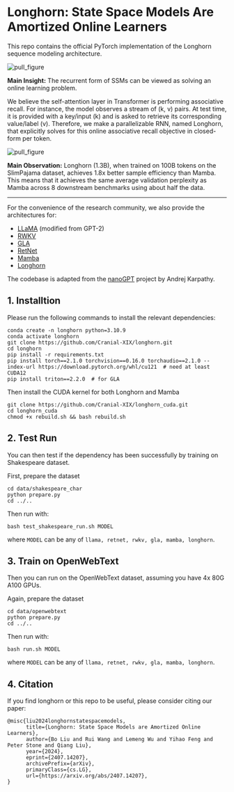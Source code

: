 # Longhorn: State Space Models Are Amortized Online Learners
This repo contains the official PyTorch implementation of the Longhorn sequence modeling architecture. 

![pull_figure](https://github.com/longhorn/blob/master/images//fig1.png)

**Main Insight:** The recurrent form of SSMs can be viewed as solving an online learning problem. 

We believe the self-attention layer in Transformer is performing associative recall. For instance, the model observes a stream of (k, v) pairs. At test time, it is provided with a key/input (k) and is asked to retrieve its corresponding value/label (v). Therefore, we make a parallelizable RNN, named Longhorn, that explicitly solves for this online associative recall objective in closed-form per token.


![pull_figure](https://github.com/longhorn/blob/master/images//fig2.png)

**Main Observation:** Longhorn (1.3B), when trained on 100B tokens on the SlimPajama dataset, achieves 1.8x better sample efficiency than Mamba. This means that it achieves the same average validation perplexity as Mamba across 8 downstream benchmarks using about half the data.

______________________________________________________________________

For the convenience of the research
community, we also provide the architectures for:

- [LLaMA](https://arxiv.org/abs/2302.13971) (modified from GPT-2)
- [RWKV](https://arxiv.org/abs/2305.13048)
- [GLA](https://arxiv.org/pdf/2312.06635)
- [RetNet](https://arxiv.org/abs/2307.08621)
- [Mamba](https://arxiv.org/abs/2312.00752)
- [Longhorn](https://arxiv.org/abs/2407.14207)

The codebase is adapted from the [nanoGPT](https://github.com/karpathy/nanoGPT) project by Andrej Karpathy.


## 1. Installtion
Please run the following commands to install the relevant dependencies:
```
conda create -n longhorn python=3.10.9
conda activate longhorn
git clone https://github.com/Cranial-XIX/longhorn.git
cd longhorn
pip install -r requirements.txt
pip install torch==2.1.0 torchvision==0.16.0 torchaudio==2.1.0 --index-url https://download.pytorch.org/whl/cu121  # need at least CUDA12
pip install triton==2.2.0  # for GLA
```

Then install the CUDA kernel for both Longhorn and Mamba
```
git clone https://github.com/Cranial-XIX/longhorn_cuda.git
cd longhorn_cuda
chmod +x rebuild.sh && bash rebuild.sh
```

## 2. Test Run
You can then test if the dependency has been successfully by training on Shakespeare dataset.

First, prepare the dataset
```
cd data/shakespeare_char
python prepare.py
cd ../..
```

Then run with:
```
bash test_shakespeare_run.sh MODEL
```
where `MODEL` can be any of `llama, retnet, rwkv, gla, mamba, longhorn`.


## 3. Train on OpenWebText
Then you can run on the OpenWebText dataset, assuming you have 4x 80G A100 GPUs.

Again, prepare the dataset
```
cd data/openwebtext
python prepare.py
cd ../..
```

Then run with:
```
bash run.sh MODEL
```
where `MODEL` can be any of `llama, retnet, rwkv, gla, mamba, longhorn`.

## 4. Citation
If you find longhorn or this repo to be useful, please consider citing our paper:
```
@misc{liu2024longhornstatespacemodels,
      title={Longhorn: State Space Models are Amortized Online Learners},
      author={Bo Liu and Rui Wang and Lemeng Wu and Yihao Feng and Peter Stone and Qiang Liu},
      year={2024},
      eprint={2407.14207},
      archivePrefix={arXiv},
      primaryClass={cs.LG},
      url={https://arxiv.org/abs/2407.14207},
}
```

